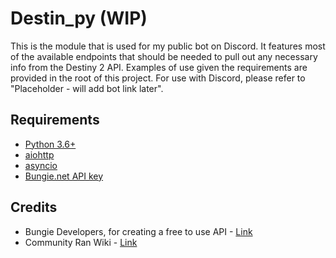 # Destin_py (WIP)
This is the module that is used for my public bot on Discord. It features most of the available endpoints that should be needed to pull out any necessary info from the Destiny 2 API. Examples of use given the requirements are provided in the root of this project. 
For use with Discord, please refer to "Placeholder - will add bot link later".

## Requirements
- [Python 3.6+](https://www.python.org/downloads/)
- [aiohttp](https://pypi.org/project/aiohttp/)
- [asyncio](https://pypi.org/project/asyncio/)
- [Bungie.net API key](https://github.com/Bungie-net/api/wiki/Bungie.net-Application-Portal)

## Credits
- Bungie Developers, for creating a free to use API - [Link](https://github.com/Bungie-net/api)
- Community Ran Wiki - [Link](https://github.com/DestinyDevs/BungieNetPlatform)
